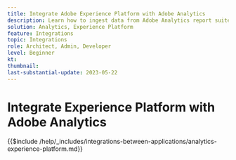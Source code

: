 ```yaml
---
title: Integrate Adobe Experience Platform with Adobe Analytics
description: Learn how to ingest data from Adobe Analytics report suites into Experience Platform.
solution: Analytics, Experience Platform
feature: Integrations
topic: Integrations
role: Architect, Admin, Developer
level: Beginner
kt:
thumbnail:
last-substantial-update: 2023-05-22
---
```


# Integrate Experience Platform with Adobe Analytics

{{$include /help/_includes/integrations-between-applications/analytics-experience-platform.md}}
